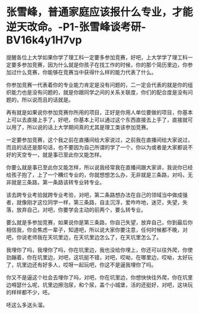 # 张雪峰，普通家庭应该报什么专业，才能逆天改命。-P1-张雪峰谈考研-BV16k4y1H7vp

提醒各位上大学如果你学了理工科一定要多参加竞赛，好吧，上大学学了理工科一定要多参加竞赛，因为什么就是你孩子在找工作的时候，你的那个简历里边，你参加过什么竞赛，你能够在竞赛当中获得什么样的能力代表了什么。

你参加竞赛一代表着你的专业能力肯定是没有问题的，二一定会代表的就是你的组织能力也是没有问题的，就是你跟同学之间的关系关联度，你们的配合度是没有问题的，所以说而且的话就是。

再有就是如果说你参加竞赛你所用的项目，正好是你用人单位要做的项目，你基本上可以去直接上手了，好吧，你基本上可以通过这个东西直接去上手了，直接就可以用了，所以说的话上大学期间真的尤其是理工类该参加竞赛。

一定要参加竞赛，这个我之前在直播间给大家说过，之前我在直播间给大家说过，而且的话还是那句话，也不要因为自己所谓的学了一个，你以为或者是大家都说不好的天空专一，就是事已至此你又能怎样。

你要么就是事已至此你又能怎样，所以说我经常我在直播间跟大家讲，我说你已经给孩子抱了，上了一个糟烂专业的，你就想想怎么办，无非就是三条路，对吗，无非就是三条路，第一条路该转专业转专业。

该去跨专业考验就跨专业考验，对吧，第二条路想办法在自己的领域当中做成强者，就像刚才这位同学一样，第三条路，自主沉浮，爱咋咋地，迷茫，失望，失落，放弃自己，对吧，你要学会主动的前两个，要么转专业。

要么就是多参加竞赛，如果说你是第三条路，你自己失望，放弃自己，你到最后你相信我，你会焦虑一辈子，知道吧，所以说大家你要注意，任何时候都不晚，对吧，你说老师我在天坑里边，在天坑里边怎么了，在天坑里怎么了。

我埋你了吗，我埋你了吗，你在坑里边，我也没给你埋上，你还可以往外爬，你使劲蹦着，你在坑里边，对吧，这坑挺不错，对吧，哎呦，在哪里边，哎呦，太好玩了，坑里边还有好多人，哎呀一起玩吧，你这不是逼我埋你了吗。

你又不是逼这个社会去埋你了吗，对吧，你在坑里边，你想快快往外爬，你在坑里边嘚瑟什么呢，坑里边擦泡尿，和个尿，盖个小城堡，活的还挺好，对吧，这块玩的样样都不少，呸。

呸这么多送头溜。